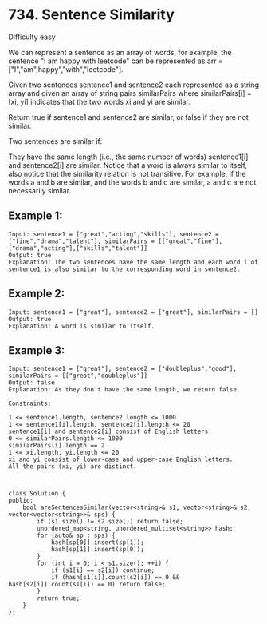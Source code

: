 # 734. Sentence Similarity
Difficulty easy

We can represent a sentence as an array of words, for example, the sentence "I am happy with leetcode" can be represented as arr = ["I","am",happy","with","leetcode"].

Given two sentences sentence1 and sentence2 each represented as a string array and given an array of string pairs similarPairs where similarPairs[i] = [xi, yi] indicates that the two words xi and yi are similar.

Return true if sentence1 and sentence2 are similar, or false if they are not similar.

Two sentences are similar if:

They have the same length (i.e., the same number of words)
sentence1[i] and sentence2[i] are similar.
Notice that a word is always similar to itself, also notice that the similarity relation is not transitive. For example, if the words a and b are similar, and the words b and c are similar, a and c are not necessarily similar.


## Example 1:
```
Input: sentence1 = ["great","acting","skills"], sentence2 = ["fine","drama","talent"], similarPairs = [["great","fine"],["drama","acting"],["skills","talent"]]
Output: true
Explanation: The two sentences have the same length and each word i of sentence1 is also similar to the corresponding word in sentence2.
```


## Example 2:
```
Input: sentence1 = ["great"], sentence2 = ["great"], similarPairs = []
Output: true
Explanation: A word is similar to itself.
```


## Example 3:
```
Input: sentence1 = ["great"], sentence2 = ["doubleplus","good"], similarPairs = [["great","doubleplus"]]
Output: false
Explanation: As they don't have the same length, we return false.
```


```
Constraints:

1 <= sentence1.length, sentence2.length <= 1000
1 <= sentence1[i].length, sentence2[i].length <= 20
sentence1[i] and sentence2[i] consist of English letters.
0 <= similarPairs.length <= 1000
similarPairs[i].length == 2
1 <= xi.length, yi.length <= 20
xi and yi consist of lower-case and upper-case English letters.
All the pairs (xi, yi) are distinct.
```


#
```
class Solution {
public:
    bool areSentencesSimilar(vector<string>& s1, vector<string>& s2, vector<vector<string>>& sps) {
        if (s1.size() != s2.size()) return false;
        unordered_map<string, unordered_multiset<string>> hash;
        for (auto& sp : sps) {
            hash[sp[0]].insert(sp[1]);
            hash[sp[1]].insert(sp[0]);
        }
        for (int i = 0; i < s1.size(); ++i) {
            if (s1[i] == s2[i]) continue;
            if (hash[s1[i]].count(s2[i]) == 0 && hash[s2[i]].count(s1[i]) == 0) return false;
        }
        return true;
    }
};
```